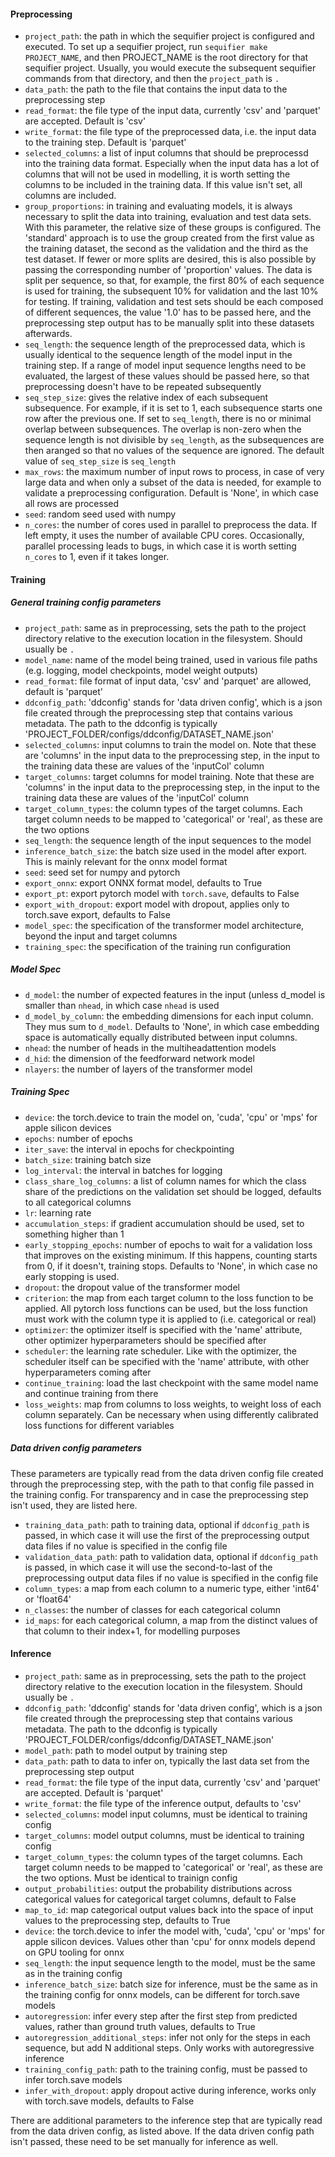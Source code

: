 #### Preprocessing

- `project_path`: the path in which the sequifier project is configured and executed. To set up a sequifier project, run `sequifier make PROJECT_NAME`, and then PROJECT_NAME is the root directory for that sequifier project. Usually, you would execute the subsequent sequifier commands from that directory, and then the `project_path` is `.`
- `data_path`: the path to the file that contains the input data to the preprocessing step
- `read_format`: the file type of the input data, currently 'csv' and 'parquet' are accepted. Default is 'csv'
- `write_format`: the file type of the preprocessed data, i.e. the input data to the training step. Default is 'parquet'
- `selected_columns`: a list of input columns that should be preprocessd into the training data format. Especially when the input data has a lot of columns that will not be used in modelling, it is worth setting the columns to be included in the training data. If this value isn't set, all columns are included.
- `group_proportions`: in training and evaluating models, it is always necessary to split the data into training, evaluation and test data sets. With this parameter, the relative size of these groups is configured. The 'standard' approach is to use the group created from the first value as the training dataset, the second as the validation and the third as the test dataset. If fewer or more splits are desired, this is also possible by passing the corresponding number of 'proportion' values. The data is split per sequence, so that, for example, the first 80% of each sequence is used for training, the subsequent 10% for validation and the last 10% for testing. If training, validation and test sets should be each composed of different sequences, the value '1.0' has to be passed here, and the preprocessing step output has to be manually split into these datasets afterwards.
- `seq_length`: the sequence length of the preprocessed data, which is usually identical to the sequence length of the model input in the training step. If a range of model input sequence lengths need to be evaluated, the largest of these values should be passed here, so that preprocessing doesn't have to be repeated subsequently
- `seq_step_size`: gives the relative index of each subsequent subsequence. For example, if it is set to 1, each subsequence starts one row after the previous one. If set to `seq_length`, there is no or minimal overlap between subsequences. The overlap is non-zero when the sequence length is not divisible by `seq_length`, as the subsequences are then aranged so that no values of the sequence are ignored. The default value of `seq_step_size` is `seq_length`
- `max_rows`: the maximum number of input rows to process, in case of very large data and when only a subset of the data is needed, for example to validate a preprocessing configuration. Default is 'None', in which case all rows are processed
- `seed`: random seed used with numpy
- `n_cores`: the number of cores used in parallel to preprocess the data. If left empty, it uses the number of available CPU cores. Occasionally, parallel processing leads to bugs, in which case it is worth setting `n_cores` to 1, even if it takes longer.

#### Training

##### General training config parameters

- `project_path`: same as in preprocessing, sets the path to the project directory relative to the execution location in the filesystem. Should usually be `.`
- `model_name`: name of the model being trained, used in various file paths (e.g. logging, model checkpoints, model weight outputs)
- `read_format`: file format of input data, 'csv' and 'parquet' are allowed, default is 'parquet'
- `ddconfig_path`: 'ddconfig' stands for 'data driven config', which is a json file created through the preprocessing step that contains various metadata. The path to the ddconfig is typically 'PROJECT_FOLDER/configs/ddconfig/DATASET_NAME.json'
- `selected_columns`: input columns to train the model on. Note that these are 'columns' in the input data to the preprocessing step, in the input to the training data these are values of the 'inputCol' column
- `target_columns`: target columns for model training. Note that these are 'columns' in the input data to the preprocessing step, in the input to the training data these are values of the 'inputCol' column
- `target_column_types`: the column types of the target columns. Each target column needs to be mapped to 'categorical' or 'real', as these are the two options
- `seq_length`: the sequence length of the input sequences to the model
- `inference_batch_size`: the batch size used in the model after export. This is mainly relevant for the onnx model format
- `seed`: seed set for numpy and pytorch
- `export_onnx`: export ONNX format model, defaults to True
- `export_pt`: export pytorch model with `torch.save`, defaults to False
- `export_with_dropout`: export model with dropout, applies only to torch.save export, defaults to False
- `model_spec`: the specification of the transformer model architecture, beyond the input and target columns
- `training_spec`: the specification of the training run configuration

##### Model Spec

- `d_model`: the number of expected features in the input (unless d_model is smaller than `nhead`, in which case `nhead` is used
- `d_model_by_column`: the embedding dimensions for each input column. They mus sum to `d_model`. Defaults to 'None', in which case embedding space is automatically equally distributed between input columns.
- `nhead`: the number of heads in the multiheadattention models
- `d_hid`: the dimension of the feedforward network model
- `nlayers`: the number of layers of the transformer model

##### Training Spec

- `device`: the torch.device to train the model on, 'cuda', 'cpu' or 'mps' for apple silicon devices
- `epochs`: number of epochs
- `iter_save`: the interval in epochs for checkpointing
- `batch_size`: training batch size
- `log_interval`: the interval in batches for logging
- `class_share_log_columns`: a list of column names for which the class share of the predictions on the validation set should be logged, defaults to all categorical columns
- `lr`: learning rate
- `accumulation_steps`: if gradient accumulation should be used, set to something higher than 1
- `early_stopping_epochs`: number of epochs to wait for a validation loss that improves on the existing minimum. If this happens, counting starts from 0, if it doesn't, training stops. Defaults to 'None', in which case no early stopping is used.
- `dropout`: the dropout value of the transformer model
- `criterion`: the map from each target column to the loss function to be applied. All pytorch loss functions can be used, but the loss function must work with the column type it is applied to (i.e. categorical or real)
- `optimizer`: the optimizer itself is specified with the 'name' attribute, other optimizer hyperparameters should be specified after
- `scheduler`: the learning rate scheduler. Like with the optimizer, the scheduler itself can be specified with the 'name' attribute, with other hyperparameters coming after
- `continue_training`: load the last checkpoint with the same model name and continue training from there
- `loss_weights`: map from columns to loss weights, to weight loss of each column separately. Can be necessary when using differently calibrated loss functions for different variables

##### Data driven config parameters

These parameters are typically read from the data driven config file created through the preprocessing step, with the path to that config file passed in the training config. For transparency and in case the preprocessing step isn't used, they are listed here.

- `training_data_path`: path to training data, optional if `ddconfig_path` is passed, in which case it will use the first of the preprocessing output data files if no value is specified in the config file
- `validation_data_path`: path to validation data, optional if `ddconfig_path` is passed, in which case it will use the second-to-last of the preprocessing output data files if no value is specified in the config file
- `column_types`: a map from each column to a numeric type, either 'int64' or 'float64'
- `n_classes`: the number of classes for each categorical column
- `id_maps`: for each categorical column, a map from the distinct values of that column to their index+1, for modelling purposes

#### Inference

- `project_path`: same as in preprocessing, sets the path to the project directory relative to the execution location in the filesystem. Should usually be `.`
- `ddconfig_path`: 'ddconfig' stands for 'data driven config', which is a json file created through the preprocessing step that contains various metadata. The path to the ddconfig is typically 'PROJECT_FOLDER/configs/ddconfig/DATASET_NAME.json'
- `model_path`: path to model output by training step
- `data_path`: path to data to infer on, typically the last data set from the preprocessing step output
- `read_format`: the file type of the input data, currently 'csv' and 'parquet' are accepted. Default is 'parquet'
- `write_format`: the file type of the inference output, defaults to 'csv'
- `selected_columns`: model input columns, must be identical to training config
- `target_columns`: model output columns, must be identical to training config
- `target_column_types`: the column types of the target columns. Each target column needs to be mapped to 'categorical' or 'real', as these are the two options. Must be identical to trainign config
- `output_probabilities`: output the probability distributions across categorical values for categorical target columns, default to False
- `map_to_id`: map categorical output values back into the space of input values to the preprocessing step, defaults to True
- `device`: the torch.device to infer the model with, 'cuda', 'cpu' or 'mps' for apple silicon devices. Values other than 'cpu' for onnx models depend on GPU tooling for onnx
- `seq_length`: the input sequence length to the model, must be the same as in the training config
- `inference_batch_size`: batch size for inference, must be the same as in the training config for onnx models, can be different for torch.save models
- `autoregression`: infer every step after the first step from predicted values, rather than ground truth values, defaults to True
- `autoregression_additional_steps`: infer not only for the steps in each sequence, but add N additional steps. Only works with autoregressive inference
- `training_config_path`: path to the training config, must be passed to infer torch.save models
- `infer_with_dropout`: apply dropout active during inference, works only with torch.save models, defaults to False

There are additional parameters to the inference step that are typically read from the data driven config, as listed above. If the data driven config path isn't passed, these need to be set manually for inference as well.

